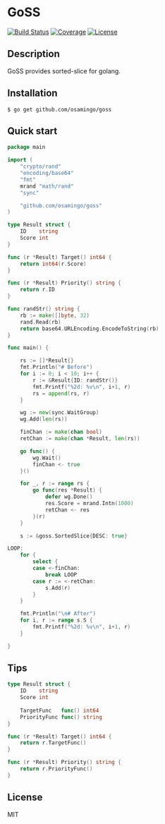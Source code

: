 GoSS
====

[![Build Status](http://img.shields.io/travis/osamingo/goss.svg?style=flat)](https://travis-ci.org/osamingo/goss)
[![Coverage](http://img.shields.io/codecov/c/github/osamingo/goss.svg?style=flat)](https://codecov.io/github/osamingo/goss)
[![License](http://img.shields.io/badge/license-MIT-red.svg?style=flat)](https://github.com/osamingo/goss/blob/master/LICENSE)

## Description

GoSS provides sorted-slice for golang.

## Installation

```
$ go get github.com/osamingo/goss
```

## Quick start

```go
package main

import (
	"crypto/rand"
	"encoding/base64"
	"fmt"
	mrand "math/rand"
	"sync"

	"github.com/osamingo/goss"
)

type Result struct {
	ID    string
	Score int
}

func (r *Result) Target() int64 {
	return int64(r.Score)
}

func (r *Result) Priority() string {
	return r.ID
}

func randStr() string {
	rb := make([]byte, 32)
	rand.Read(rb)
	return base64.URLEncoding.EncodeToString(rb)
}

func main() {

	rs := []*Result{}
	fmt.Println("# Before")
	for i := 0; i < 10; i++ {
		r := &Result{ID: randStr()}
		fmt.Printf("%2d: %v\n", i+1, r)
		rs = append(rs, r)
	}

	wg := new(sync.WaitGroup)
	wg.Add(len(rs))

	finChan := make(chan bool)
	retChan := make(chan *Result, len(rs))

	go func() {
		wg.Wait()
		finChan <- true
	}()

	for _, r := range rs {
		go func(res *Result) {
			defer wg.Done()
			res.Score = mrand.Intn(1000)
			retChan <- res
		}(r)
	}

	s := &goss.SortedSlice{DESC: true}

LOOP:
	for {
		select {
		case <-finChan:
			break LOOP
		case r := <-retChan:
			s.Add(r)
		}
	}

	fmt.Println("\n# After")
	for i, r := range s.S {
		fmt.Printf("%2d: %v\n", i+1, r)
	}

}
```

## Tips

```go
type Result struct {
	ID    string
	Score int
	
	TargetFunc   func() int64
	PriorityFunc func() string
}

func (r *Result) Target() int64 {
	return r.TargetFunc()
}

func (r *Result) Priority() string {
	return r.PriorityFunc()
}
```

## License

MIT


